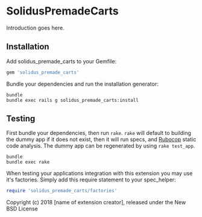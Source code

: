 SolidusPremadeCarts
===================

Introduction goes here.

Installation
------------

Add solidus_premade_carts to your Gemfile:

```ruby
gem 'solidus_premade_carts'
```

Bundle your dependencies and run the installation generator:

```shell
bundle
bundle exec rails g solidus_premade_carts:install
```

Testing
-------

First bundle your dependencies, then run `rake`. `rake` will default to building the dummy app if it does not exist, then it will run specs, and [Rubocop](https://github.com/bbatsov/rubocop) static code analysis. The dummy app can be regenerated by using `rake test_app`.

```shell
bundle
bundle exec rake
```

When testing your applications integration with this extension you may use it's factories.
Simply add this require statement to your spec_helper:

```ruby
require 'solidus_premade_carts/factories'
```

Copyright (c) 2018 [name of extension creator], released under the New BSD License
